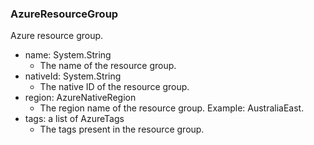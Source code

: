 ### AzureResourceGroup
Azure resource group.

- name: System.String
  - The name of the resource group.
- nativeId: System.String
  - The native ID of the resource group.
- region: AzureNativeRegion
  - The region name of the resource group. Example: AustraliaEast.
- tags: a list of AzureTags
  - The tags present in the resource group.
